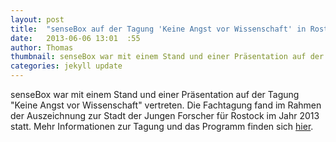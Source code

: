 ```yaml
---
layout: post
title:  "senseBox auf der Tagung 'Keine Angst vor Wissenschaft' in Rostock"
date:   2013-06-06 13:01  :55
author: Thomas
thumbnail: senseBox war mit einem Stand und einer Präsentation auf der Tagung "Keine Angst vor Wissenschaft" in Rostock.
categories: jekyll update
---
```


senseBox war mit einem Stand und einer Präsentation auf der Tagung "Keine Angst vor Wissenschaft" vertreten. Die Fachtagung fand im Rahmen der Auszeichnung zur Stadt der Jungen Forscher für Rostock im Jahr 2013 statt. Mehr Informationen zur Tagung und das Programm finden sich [hier][keineAngst].


[keineAngst]: http://www.stadt-der-jungen-forscher.de/content/language1/html/11432.asp

